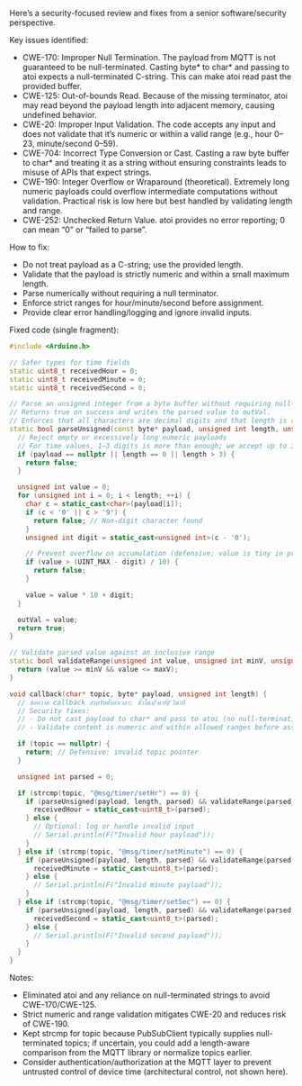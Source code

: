 Here’s a security-focused review and fixes from a senior software/security perspective.

Key issues identified:
- CWE-170: Improper Null Termination. The payload from MQTT is not guaranteed to be null-terminated. Casting byte* to char* and passing to atoi expects a null-terminated C-string. This can make atoi read past the provided buffer.
- CWE-125: Out-of-bounds Read. Because of the missing terminator, atoi may read beyond the payload length into adjacent memory, causing undefined behavior.
- CWE-20: Improper Input Validation. The code accepts any input and does not validate that it’s numeric or within a valid range (e.g., hour 0–23, minute/second 0–59).
- CWE-704: Incorrect Type Conversion or Cast. Casting a raw byte buffer to char* and treating it as a string without ensuring constraints leads to misuse of APIs that expect strings.
- CWE-190: Integer Overflow or Wraparound (theoretical). Extremely long numeric payloads could overflow intermediate computations without validation. Practical risk is low here but best handled by validating length and range.
- CWE-252: Unchecked Return Value. atoi provides no error reporting; 0 can mean “0” or “failed to parse”.

How to fix:
- Do not treat payload as a C-string; use the provided length.
- Validate that the payload is strictly numeric and within a small maximum length.
- Parse numerically without requiring a null terminator.
- Enforce strict ranges for hour/minute/second before assignment.
- Provide clear error handling/logging and ignore invalid inputs.

Fixed code (single fragment):
```cpp
#include <Arduino.h>

// Safer types for time fields
static uint8_t receivedHour = 0;
static uint8_t receivedMinute = 0;
static uint8_t receivedSecond = 0;

// Parse an unsigned integer from a byte buffer without requiring null-termination.
// Returns true on success and writes the parsed value to outVal.
// Enforces that all characters are decimal digits and that length is reasonable.
static bool parseUnsigned(const byte* payload, unsigned int length, unsigned int& outVal) {
  // Reject empty or excessively long numeric payloads
  // For time values, 1–3 digits is more than enough; we accept up to 3 to be defensive.
  if (payload == nullptr || length == 0 || length > 3) {
    return false;
  }

  unsigned int value = 0;
  for (unsigned int i = 0; i < length; ++i) {
    char c = static_cast<char>(payload[i]);
    if (c < '0' || c > '9') {
      return false; // Non-digit character found
    }
    unsigned int digit = static_cast<unsigned int>(c - '0');

    // Prevent overflow on accumulation (defensive; value is tiny in practice)
    if (value > (UINT_MAX - digit) / 10) {
      return false;
    }

    value = value * 10 + digit;
  }

  outVal = value;
  return true;
}

// Validate parsed value against an inclusive range
static bool validateRange(unsigned int value, unsigned int minV, unsigned int maxV) {
  return (value >= minV && value <= maxV);
}

void callback(char* topic, byte* payload, unsigned int length) {
  // ข้อความ callback สำหรับตั้งค่าเวลา: ชั่วโมง/นาที/วินาที
  // Security fixes:
  // - Do not cast payload to char* and pass to atoi (no null-termination).
  // - Validate content is numeric and within allowed ranges before assignment.

  if (topic == nullptr) {
    return; // Defensive: invalid topic pointer
  }

  unsigned int parsed = 0;

  if (strcmp(topic, "@msg/timer/setHr") == 0) {
    if (parseUnsigned(payload, length, parsed) && validateRange(parsed, 0, 23)) {
      receivedHour = static_cast<uint8_t>(parsed);
    } else {
      // Optional: log or handle invalid input
      // Serial.println(F("Invalid hour payload"));
    }
  } else if (strcmp(topic, "@msg/timer/setMinute") == 0) {
    if (parseUnsigned(payload, length, parsed) && validateRange(parsed, 0, 59)) {
      receivedMinute = static_cast<uint8_t>(parsed);
    } else {
      // Serial.println(F("Invalid minute payload"));
    }
  } else if (strcmp(topic, "@msg/timer/setSec") == 0) {
    if (parseUnsigned(payload, length, parsed) && validateRange(parsed, 0, 59)) {
      receivedSecond = static_cast<uint8_t>(parsed);
    } else {
      // Serial.println(F("Invalid second payload"));
    }
  }
}
```

Notes:
- Eliminated atoi and any reliance on null-terminated strings to avoid CWE-170/CWE-125.
- Strict numeric and range validation mitigates CWE-20 and reduces risk of CWE-190.
- Kept strcmp for topic because PubSubClient typically supplies null-terminated topics; if uncertain, you could add a length-aware comparison from the MQTT library or normalize topics earlier.
- Consider authentication/authorization at the MQTT layer to prevent untrusted control of device time (architectural control, not shown here).